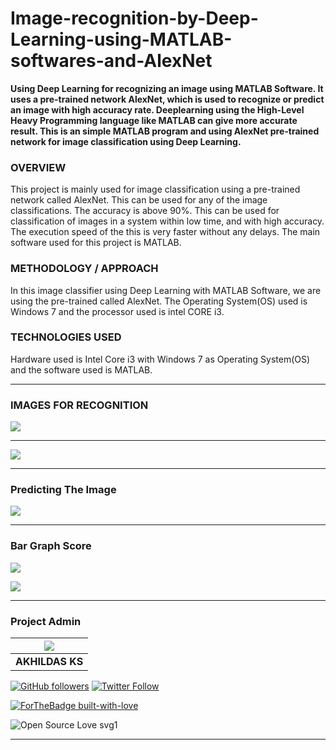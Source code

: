 # Image-recognition-by-Deep-Learning-using-MATLAB-softwares-and-AlexNet
**Using Deep Learning for recognizing an image using MATLAB Software.
It uses a pre-trained network AlexNet, which is used to recognize or predict an image with high accuracy rate.
Deeplearning using the High-Level Heavy Programming language like MATLAB can give more accurate result. This is an simple MATLAB program and using AlexNet pre-trained network for image classification using Deep Learning.**

### OVERVIEW

This project is mainly used for image classification using a pre-trained network called AlexNet. This can be used for any of the image classifications. The accuracy is above 90%. This can be used for classification of images in a system within low time, and with high accuracy. The execution speed of the this is very faster without any delays. The main software used for this project is MATLAB.

### METHODOLOGY / APPROACH

In this image classifier using Deep Learning with MATLAB Software, we are using the pre-trained called AlexNet. The Operating System(OS) used is Windows 7 and the processor used is intel CORE i3.

### TECHNOLOGIES USED

Hardware used is Intel Core i3 with Windows 7 as Operating System(OS) and the software used is MATLAB.

---

### IMAGES FOR RECOGNITION

![](https://github.com/akhilaku/Image-recognition-by-Deep-Learning-using-MATLAB-softwares/blob/master/1.jpg)

---

![](https://github.com/akhilaku/Image-recognition-by-Deep-Learning-using-MATLAB-softwares/blob/master/Pre-trained%20network-%20AlexNet%20layers.jpg)

---

### Predicting The Image 

![](https://github.com/akhilaku/Image-recognition-by-Deep-Learning-using-MATLAB-softwares/blob/master/predictionP2.jpg)

---

### Bar Graph Score

![](https://github.com/akhilaku/Image-recognition-by-Deep-Learning-using-MATLAB-softwares/blob/master/Investigation%20Prediction%20bargraph.jpg)

![](https://github.com/akhilaku/Image-recognition-by-Deep-Learning-using-MATLAB-softwares/blob/master/bargraph%20of%20recognized%20image(predicted).jpg)

---

### Project Admin

| ![](https://github.com/akhilaku/Image-Recognition-and-Classification-Device-for-Blind-People-Using-Intel-NCS-2/blob/master/akhildasKs%20(2).jpg) |
| :------------------------: |
| **AKHILDAS KS**  |

[![GitHub followers](https://img.shields.io/github/followers/akhilaku.svg?label=Follow%20@akhilaku&style=social)](https://github.com/akhilaku/) [![Twitter Follow](https://img.shields.io/twitter/follow/KsAkhildas?style=social)](https://twitter.com/KsAkhildas)

[![ForTheBadge built-with-love](http://ForTheBadge.com/images/badges/built-with-love.svg)](https://GitHub.com/akhildasks/)

![Open Source Love svg1](https://badges.frapsoft.com/os/v1/open-source.svg?v=103)

---


